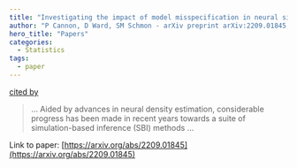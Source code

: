 ```yaml
---
title: "Investigating the impact of model misspecification in neural simulation-based inference"
author: "P Cannon, D Ward, SM Schmon - arXiv preprint arXiv:2209.01845, 2022 - arxiv.org"
hero_title: "Papers"
categories:
  - Statistics
tags:
  - paper
---
```

[cited by](https://scholar.google.com/scholar?cites=16688827470381975843&as_sdt=5,44&sciodt=0,44&hl=en&num=20)

>… Aided by advances in neural density estimation, considerable progress has been made in recent years towards a suite of simulation-based inference (SBI) methods …

Link to paper: [https://arxiv.org/abs/2209.01845](https://arxiv.org/abs/2209.01845)
